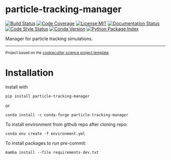 particle-tracking-manager
==============================
[![Build Status](https://img.shields.io/github/actions/workflow/status/axiom-data-science/particle-tracking-manager/test.yaml?branch=main&logo=github&style=for-the-badge)](https://github.com/axiom-data-science/particle-tracking-manager/actions)
[![Code Coverage](https://img.shields.io/codecov/c/github/axiom-data-science/particle-tracking-manager.svg?style=for-the-badge)](https://codecov.io/gh/axiom-data-science/particle-tracking-manager)
[![License:MIT](https://img.shields.io/badge/License-MIT-green.svg?style=for-the-badge)](https://opensource.org/licenses/MIT)
[![Documentation Status](https://img.shields.io/readthedocs/particle-tracking-manager/latest.svg?style=for-the-badge)](https://particle-tracking-manager.readthedocs.io/en/latest/?badge=latest)
[![Code Style Status](https://img.shields.io/github/actions/workflow/status/axiom-data-science/particle-tracking-manager/pre-commit.yml?branch-main&label=Code%20Style&style=for-the-badge)](https://github.com/axiom-data-science/particle-tracking-manager/actions)
[![Conda Version](https://img.shields.io/conda/vn/conda-forge/particle-tracking-manager.svg?style=for-the-badge)](https://anaconda.org/conda-forge/particle-tracking-manager)
[![Python Package Index](https://img.shields.io/pypi/v/particle-tracking-manager.svg?style=for-the-badge)](https://pypi.org/project/particle-tracking-manager)


Manager for particle tracking simulations.

--------

<p><small>Project based on the <a target="_blank" href="https://github.com/jbusecke/cookiecutter-science-project">cookiecutter science project template</a>.</small></p>


# Installation

Install with

    pip install particle-tracking-manager

or

    conda install -c conda-forge particle-tracking-manager

To install environment from github repo after cloning repo:

    conda env create -f environment.yml

To install packages to run pre-commit:

    mamba install --file requirements-dev.txt

